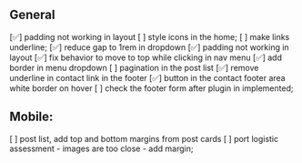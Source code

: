 ## General
[✅] padding not working in layout
[  ] style icons in the home;
[  ] make links underline;
[✅] reduce gap to 1rem in dropdown
[✅] padding not working in layout
[✅] fix behavior to move to top while clicking in nav menu 
[✅] add border in menu dropdown
[  ] pagination in the post list
[✅] remove underline in contact link in the footer
[✅] button in the contact footer area white border on hover
[  ] check the footer form after plugin in implemented;
## Mobile:
[  ] post list, add top and bottom margins from post cards
[  ] port logistic assessment - images are too close - add margin;